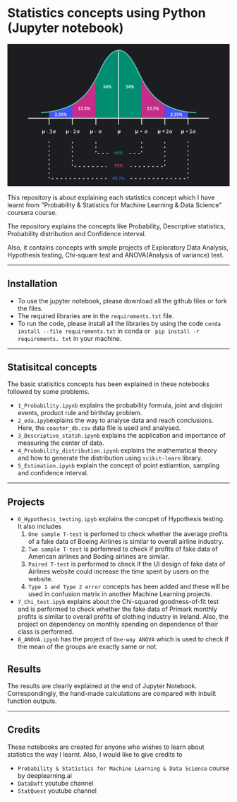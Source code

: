 # Statistics concepts using Python (Jupyter notebook)
![alt text](image.png)

This repository is about explaining each statistics concept which I have learnt from "Probability & Statistics for Machine Learning & Data Science" coursera course.

The repository explains the concepts like Probability, Descriptive statistics, Probability distribution and Confidence interval. 

Also, it contains concepts with simple projects of Exploratory Data Analysis, Hypothesis testing, Chi-square test and ANOVA(Analysis of variance) test.

---

## Installation

* To use the jupyter notebook, please download all the github files or fork the files.
* The required libraries are in the `requirements.txt` file.
* To run the code, please install all the libraries by using the code `conda install --file requirements.txt` in conda or ` pip install -r requirements. txt` in your machine.

---
## Statisitcal concepts
The basic statisitics concepts has been explained in these notebooks followed by some problems.

* `1_Probability.ipynb` explains the probability formula, joint and disjoint events, product rule and birthday problem.
* `2_eda.ipyb`explains the way to analyse data and reach conclusions. Here, the `coaster_db.csv` data file is used and analysed.
* `3_Descriptive_statsh.ipynb` explains the application and importance of measuring the center of data.
* `4_Probability_distribution.ipynb` explains the mathematical theory and how to generate the distribution using `scikit-learn` library. 
* `5_Estimation.ipynb` explain the concept of point estiamtion, sampling and confidence interval.

---
## Projects
* `6_Hypothesis_testing.ipyb` explains the concpet of Hypothesis testing. It also includes
    1. `One sample T-test`  is perfomed to check whether the average profits of a fake data of Boeing Airlines is similar to overall airline industry.
    2. `Two sample T-test` is perfomred to check if profits of fake data of American airlines and Boding airlines are similar.
    3. `Paired T-test` is performed to check if the UI design of fake data of Airlines website could increase the time spent by users on the website. 
    4. `Type 1 and Type 2 error` concepts has been added and these will be used in confusion matrix in another Machine Learning projects.
* `7_Chi_test.ipyb` explains about the Chi-squared goodness-of-fit test and is performed to check whether the fake data of Primark monthly profits is similar to overall profits of clothing industry in Ireland.  Also, the project on dependency on monthly spending on dependence of their class is performed. 
* `8_ANOVA.ipynb` has the project of `One-way ANOVA` which is used to check if the mean of the groups are exactly same or not. 

## Results

The results are clearly explained at the end of Jupyter Notebook. Correspondingly, the hand-made calculations are compared with inbuilt function outputs.

---
## Credits

These notebooks are created for anyone  who wishes to learn about statistics the way I learnt. Also, I would like to give credits to

* `Probability & Statistics for Machine Learning & Data Science` course by deeplearning.ai
* `DataDaft` youtube channel
* `StatQuest` youtube channel
